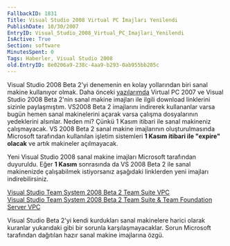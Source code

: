 ```yaml
---
FallbackID: 1831
Title: Visual Studio 2008 Virtual PC İmajları Yenilendi
PublishDate: 10/30/2007
EntryID: Visual_Studio_2008_Virtual_PC_Imajlari_Yenilendi
IsActive: True
Section: software
MinutesSpent: 0
Tags: Haberler, Visual Studio 2008
old.EntryID: 8e0206a9-238c-4aa9-b293-0ab955bb205c
---
```

Visual Studio 2008 Beta 2'yi denemenin en kolay yollarından biri sanal
makine kullanıyor olmak. Daha önceki
[yazılarımda](PermaLink.aspx?guid=3828ccde-9e6e-48ef-8335-948d4e839521)
Virtual PC 2007 ve Visual Studio 2008 Beta 2'nin sanal makine imajları
ile ilgili download linklerini sizinle paylaşmıştım. VS2008 Beta 2
imajlarını indirerek kullananlar varsa bugün hemen sanal makinelerini
açarak varsa çalışma dosyalarının yedeklerini alsınlar. Neden mi? Çünkü
1 Kasım itibari ile sanal makineniz çalışmayacak. VS 2008 Beta 2 sanal
makine imajlarının oluşturulmasında Microsoft tarafından kullanılan
işletim sistemleri **1 Kasım itibari ile "expire" olacak** ve artık
makineler açılmayacak.

Yeni Visual Studio 2008 sanal makine imajları Microsoft tarafından
duyuruldu. Eğer **1 Kasım** sonrasında da VS 2008 Beta 2 ile sanal
makinenizde çalışabilmek istiyorsanız aşağıdaki linklerden yeni imajları
indirebilirsiniz.

[Visual Studio Team System 2008 Beta 2 Team Suite
VPC](http://go.microsoft.com/?linkid=7171918)\
 [Visual Studio Team System 2008 Beta 2 Team Suite & Team Foundation
Server VPC](http://go.microsoft.com/?linkid=7171920)

Visual Studio Beta 2'yi kendi kurdukları sanal makinelere harici olarak
kuranlar yukarıdaki gibi bir sorunla karşılaşmayacaklar. Sorun Microsoft
tarafından dağıtılan hazır sanal makine imajlarına özgü.


